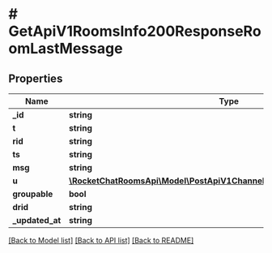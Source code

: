 # # GetApiV1RoomsInfo200ResponseRoomLastMessage

## Properties

Name | Type | Description | Notes
------------ | ------------- | ------------- | -------------
**_id** | **string** |  | [optional]
**t** | **string** |  | [optional]
**rid** | **string** |  | [optional]
**ts** | **string** |  | [optional]
**msg** | **string** |  | [optional]
**u** | [**\RocketChatRoomsApi\Model\PostApiV1ChannelsCreate200ResponseChannelU**](PostApiV1ChannelsCreate200ResponseChannelU.md) |  | [optional]
**groupable** | **bool** |  | [optional]
**drid** | **string** |  | [optional]
**_updated_at** | **string** |  | [optional]

[[Back to Model list]](../../README.md#models) [[Back to API list]](../../README.md#endpoints) [[Back to README]](../../README.md)
